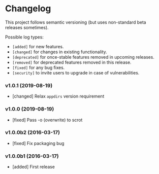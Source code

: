 # Changelog

This project follows semantic versioning (but uses non-standard beta releases
sometimes).

Possible log types:

- `[added]` for new features.
- `[changed]` for changes in existing functionality.
- `[deprecated]` for once-stable features removed in upcoming releases.
- `[removed]` for deprecated features removed in this release.
- `[fixed]` for any bug fixes.
- `[security]` to invite users to upgrade in case of vulnerabilities.


### v1.0.1 (2019-08-19)

- [changed] Relax `appdirs` version requirement

### v1.0.0 (2019-08-19)

- [fixed] Pass -o (overwrite) to scrot

### v1.0.0b2 (2016-03-17)

- [fixed] Fix packaging bug

### v1.0.0b1 (2016-03-17)

- [added] First release
